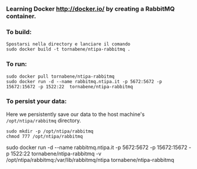 ### Learning Docker http://docker.io/ by creating a RabbitMQ container.

### To build:

	Spostarsi nella directory e lanciare il comando
    sudo docker build -t tornabene/ntipa-rabbitmq .
  
### To run:

    sudo docker pull tornabene/ntipa-rabbitmq
    sudo docker run -d --name rabbitmq.ntipa.it -p 5672:5672 -p 15672:15672 -p 1522:22  tornabene/ntipa-rabbitmq
    
### To persist your data:

Here we persistently save our data to the host machine's ``/opt/ntipa/rabbitmq`` directory.

    sudo mkdir -p /opt/ntipa/rabbitmq
    chmod 777 /opt/ntipa/rabbitmq
sudo docker run -d --name rabbitmq.ntipa.it -p 5672:5672 -p 15672:15672 -p 1522:22  tornabene/ntipa-rabbitmq -v /opt/ntipa/rabbitmq:/var/lib/rabbitmq/ntipa tornabene/ntipa-rabbitmq